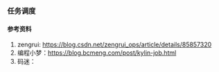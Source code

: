 ### 任务调度
#### 参考资料
1. zengrui: https://blog.csdn.net/zengrui_ops/article/details/85857320
2. 编程小梦：https://blog.bcmeng.com/post/kylin-job.html
2. 码迷：